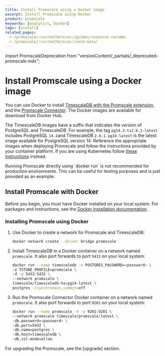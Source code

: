 ```yaml
---
title: Install Promscale using a Docker image
excerpt: Install Promscale using Docker
product: promscale
keywords: [analytics, Docker]
tags: [install]
related_pages:
  - /promscale/:currentVersion:/guides/resource-recomm/
  - /promscale/:currentVersion:/send-data/
---
```


import PromscaleDeprecation from "versionContent/_partials/_deprecated-promscale.mdx";

# Install Promscale using a Docker image

<PromscaleDeprecation />

You can use Docker to install
[TimescaleDB with the Promscale extension][timescaledb-docker-image],
and the [Promscale Connector][promscale-docker-image].
The Docker images are available for download from Docker Hub.

The TimescaleDB images have a suffix that indicates the version of PostgreSQL
and TimescaleDB. For example, the tag `pg14.2-ts2.6.1-latest` includes
PostgreSQL `14.2`and TimescaleDB `2.6.1`. `pg14-latest` is the latest image
available for PostgreSQL version 14. Reference the appropriate images when
deploying Promscale and follow the instructions provided by your container
platform. If you are using Kubernetes follow
[these instructions][promscale-install-kubernetes] instead.

<Highlight type="important">
Running Promscale directly using `docker run` is not recommended for production
environments. This can be useful for testing purposes and is just provided as an
example.
</Highlight>

## Install Promscale with Docker

Before you begin, you must have Docker installed on your local system. For
packages and instructions, see the [Docker installation documentation][docker-install].

<Procedure>

### Installing Promscale using Docker

1.  Use Docker to create a network for Promscale and TimescaleDB:

    ```bash
    docker network create --driver bridge promscale
    ```

1.  Install TimescaleDB in a Docker container on a network named `promscale`. It
    also port forwards to port `5432` on your local system:

    ```bash
    docker run --name timescaledb -e POSTGRES_PASSWORD=<password> \
    -e TSTUNE_PROFILE=promscale \
    -d -p 5432:5432 \
    --network promscale \
    timescale/timescaledb-ha:pg14-latest \
    postgres -csynchronous_commit=off
    ```

1.  Run the Promscale Connector Docker container on a network named `promscale`.
    It also port forwards to port `9201` on your local system:

    ```bash
    docker run --name promscale -d -p 9201:9201 \
    --network promscale timescale/promscale:latest \
    -db.password=<password> \
    -db.port=5432 \
    -db.name=postgres \
    -db.host=timescaledb \
    -db.ssl-mode=allow
    ```

</Procedure>

<PromscaleSendData />

For upgrading the Promscale, see the [upgrade] section.

[docker-install]: https://docs.docker.com/get-docker/
[promscale-docker-image]: https://hub.docker.com/r/timescale/promscale/tags
[timescaledb-docker-image]: https://hub.docker.com/r/timescale/timescaledb-ha/tags
[promscale-install-kubernetes]: /promscale/:currentVersion:/installation/kubernetes/
